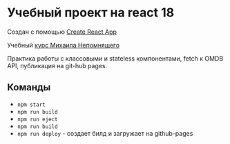 # Учебный проект на react 18

Создан с помощью [Create React App](https://github.com/facebook/create-react-app)

Учебный [курс Михаила Непомнящего](https://stepik.org/course/114197/info)

Практика работы с классовыми и stateless компонентами, fetch к OMDB API, публикация на git-hub pages.

## Команды

* `npm start`
* `npm run build`
* `npm run eject`
* `npm run build`
* `npm run deploy` - создает билд и загружает на github-pages
